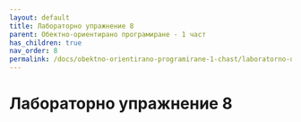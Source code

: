 ```yaml
---
layout: default
title: Лабораторно упражнение 8
parent: Обектно-ориентирано програмиране - 1 част
has_children: true
nav_order: 8
permalink: /docs/obektno-orientirano-programirane-1-chast/laboratorno-uprazhnenie-8
---
```

# Лабораторно упражнение 8
